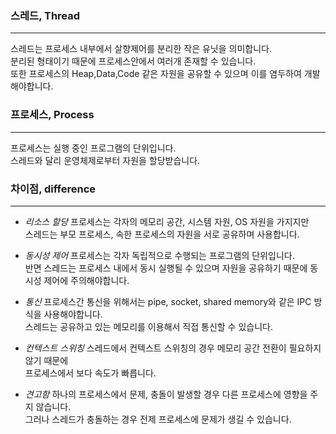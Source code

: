 ### 스레드, Thread
---
스레드는 프로세스 내부에서 살향제어를 분리한 작은 유닛을 의미합니다.  
분리된 형태이기 때문에 프로세스안에서 여러개 존재할 수 있습니다.  
또한 프로세스의 Heap,Data,Code 같은 자원을 공유할 수 있으며 이를 염두하여 개발해야합니다.  

### 프로세스, Process
---
프로세스는 실행 중인 프로그램의 단위입니다.  
스레드와 달리 운영체제로부터 자원을 할당받습니다.  

### 차이점, difference
---
* *리소스 할당*
  프로세스는 각자의 메모리 공간, 시스템 자원, OS 자원을 가지지만  
  스레드는 부모 프로세스, 속한 프로세스의 자원을 서로 공유하며 사용합니다.  

* *동시성 제어*
  프로세스는 각자 독립적으로 수행되는 프로그램의 단위입니다.  
  반면 스레드는 프로세스 내에서 동시 실행될 수 있으며 자원을 공유하기 때문에 동시성 제어에 주의해야합니다.  

* *통신*
  프로세스간 통신을 위해서는 pipe, socket, shared memory와 같은 IPC 방식을 사용해야합니다.  
  스레드는 공유하고 있는 메모리를 이용해서 직접 통신할 수 있습니다.

* *컨텍스트 스위칭*
  스레드에서 컨텍스트 스위칭의 경우 메모리 공간 전환이 필요하지 않기 때문에  
  프로세스에서 보다 속도가 빠릅니다.

* *견고함*
  하나의 프로세스에서 문제, 충돌이 발생할 경우 다른 프로세스에 영향을 주지 않습니다.  
  그러나 스레드가 충돌하는 경우 전제 프로세스에 문제가 생길 수 있습니다.

